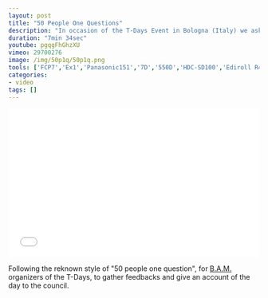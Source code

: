 ```yaml
---
layout: post
title: "50 People One Questions"
description: "In occasion of the T-Days Event in Bologna (Italy) we asked the people if they could give a gift to the city what would it be."
duration: "7min 34sec"
youtube: pgqgFhGhzXU
vimeo: 29700276
image: /img/50p1q/50p1q.png 
tools: ['FCP7','Ex1','Panasonic151','7D','550D','HDC-SD100','Ediroll R44']
categories: 
- video
tags: []
---
```



<div class="videoWrapper">
<iframe src="//player.vimeo.com/video/29700276?title=0&amp;byline=0&amp;portrait=0" width="100%" height="300" frameborder="0" webkitallowfullscreen mozallowfullscreen allowfullscreen></iframe>
</div>

Following the reknown style of "50 people one question", for [B.A.M.](<https://www.bamstrategieculturali.com/>) organizers of the T-Days, to gather feedbacks and give an account of the day to the council.



